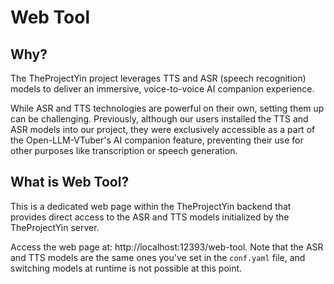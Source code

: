 # Web Tool


## Why?
The TheProjectYin project leverages TTS and ASR (speech recognition) models to deliver an immersive, voice-to-voice AI companion experience.

While ASR and TTS technologies are powerful on their own, setting them up can be challenging. Previously, although our users installed the TTS and ASR models into our project, they were exclusively accessible as a part of the Open-LLM-VTuber's AI companion feature, preventing their use for other purposes like transcription or speech generation.

## What is Web Tool?

This is a dedicated web page within the TheProjectYin backend that provides direct access to the ASR and TTS models initialized by the TheProjectYin server.

Access the web page at: http://localhost:12393/web-tool. Note that the ASR and TTS models are the same ones you've set in the `conf.yaml` file, and switching models at runtime is not possible at this point.
